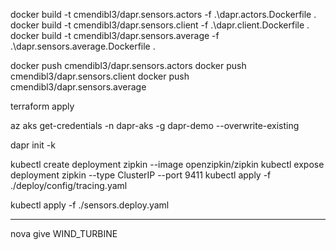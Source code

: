 docker build -t cmendibl3/dapr.sensors.actors -f .\dapr.actors.Dockerfile .
docker build -t cmendibl3/dapr.sensors.client -f .\dapr.client.Dockerfile .
docker build -t cmendibl3/dapr.sensors.average -f .\dapr.sensors.average.Dockerfile .

docker push cmendibl3/dapr.sensors.actors
docker push cmendibl3/dapr.sensors.client
docker push cmendibl3/dapr.sensors.average

terraform apply

az aks get-credentials -n dapr-aks -g dapr-demo --overwrite-existing

dapr init -k

kubectl create deployment zipkin --image openzipkin/zipkin
kubectl expose deployment zipkin --type ClusterIP --port 9411
kubectl apply -f ./deploy/config/tracing.yaml

kubectl apply -f ./sensors.deploy.yaml


---

nova give WIND_TURBINE

